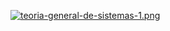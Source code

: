 [![teoria-general-de-sistemas-1.png](https://i.postimg.cc/C58DbWRt/teoria-general-de-sistemas-1.png)](https://postimg.cc/MfWvS3bb)
